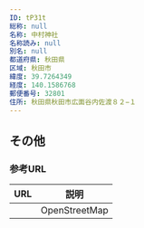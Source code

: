 ```yaml
---
ID: tP31t
総称: null
名称: 中村神社
名称読み: null
別名: null
都道府県: 秋田県
区域: 秋田市
緯度: 39.7264349
経度: 140.1586768
郵便番号: 32801
住所: 秋田県秋田市広面谷内佐渡８２−１
---
```


## その他

### 参考URL

| URL | 説明          |
| --- | ------------- |
|     | OpenStreetMap |

